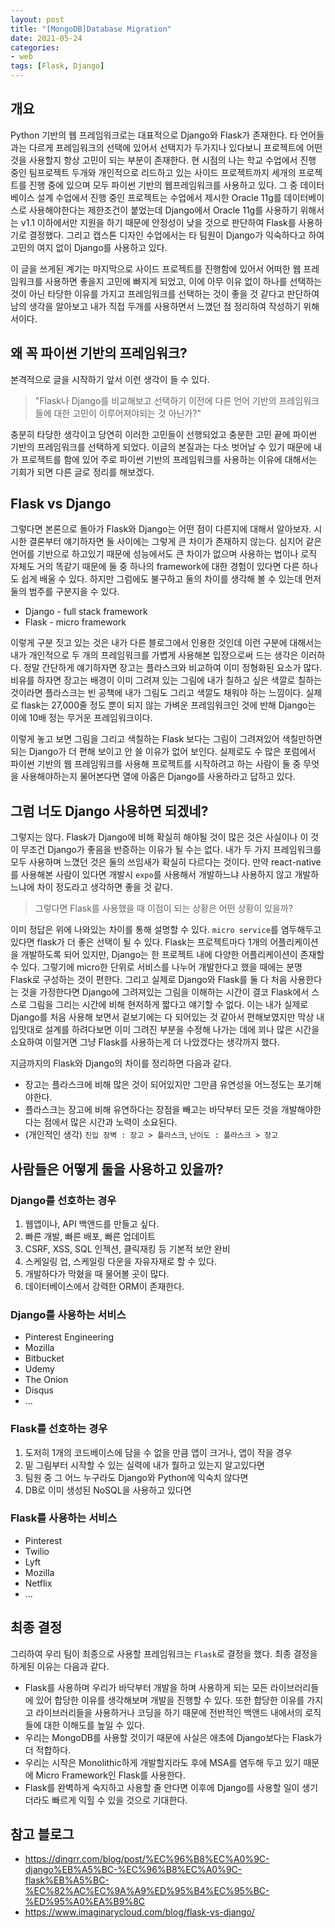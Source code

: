 ```yaml
---
layout: post
title: "[MongoDB]Database Migration"
date: 2021-05-24
categories: 
- web
tags: [Flask, Django]
---
```

## 개요
Python 기반의 웹 프레임워크로는 대표적으로 Django와 Flask가 존재한다. 타 언어들과는 다르게 프레임워크의 선택에 있어서 선택지가 두가지나 있다보니 프로젝트에 어떤 것을 사용할지 항상 고민이 되는 부분이 존재한다. 현 시점의 나는 학교 수업에서 진행 중인 팀프로젝트 두개와 개인적으로 리드하고 있는 사이드 프로젝트까지 세개의 프로젝트를 진행 중에 있으며 모두 파이썬 기반의 웹프레임워크를 사용하고 있다. 그 중 데이터베이스 설계 수업에서 진행 중인 프로젝트는 수업에서 제시한 Oracle 11g를 데이터베이스로 사용해야한다는 제한조건이 붙었는데 Django에서 Oracle 11g를 사용하기 위해서는 v1.1 이하에서만 지원을 하기 때문에 안정성이 낮을 것으로 판단하여 Flask를 사용하기로 결정했다. 그리고 캡스톤 디자인 수업에서는 타 팀원이 Django가 익숙하다고 하여 고민의 여지 없이 Django를 사용하고 있다.

이 글을 쓰게된 계기는 마지막으로 사이드 프로젝트를 진행함에 있어서 어떠한 웹 프레임워크를 사용하면 좋을지 고민에 빠지게 되었고, 이에 아무 이유 없이 하나를 선택하는 것이 아닌 타당한 이유를 가지고 프레임워크를 선택하는 것이 좋을 것 같다고 판단하여 남의 생각을 알아보고 내가 직접 두개를 사용하면서 느꼈던 점 정리하여 작성하기 위해서이다. 

## 왜 꼭 파이썬 기반의 프레임워크?
본격적으로 글을 시작하기 앞서 이런 생각이 들 수 있다. 

>"Flask나 Django를 비교해보고 선택하기 이전에 다른 언어 기반의 프레임워크들에 대한 고민이 이루어져야되는 것 아닌가?" 

충분히 타당한 생각이고 당연히 이러한 고민들이 선행되었고 충분한 고민 끝에 파이썬 기반의 프레임워크를 선택하게 되었다. 이글의 본질과는 다소 벗어날 수 있기 때문에 내가 프로젝트를 함에 있어 주로 파이썬 기반의 프레임워크를 사용하는 이유에 대해서는 기회가 되면 다른 글로 정리를 해보겠다.

## Flask vs Django
그렇다면 본론으로 돌아가 Flask와 Django는 어떤 점이 다른지에 대해서 알아보자. 시시한 결론부터 얘기하자면 둘 사이에는 그렇게 큰 차이가 존재하지 않는다. 심지어 같은 언어를 기반으로 하고있기 때문에 성능에서도 큰 차이가 없으며 사용하는 법이나 로직 자체도 거의 똑같기 때문에 둘 중 하나의 framework에 대한 경험이 있다면 다른 하나도 쉽게 배울 수 있다. 하지만 그럼에도 불구하고 둘의 차이를 생각해 볼 수 있는데 먼저 둘의 범주를 구분지을 수 있다.
- Django - full stack framework
- Flask - micro framework

이렇게 구분 짓고 있는 것은 내가 다른 블로그에서 인용한 것인데 이런 구분에 대해서는 내가 개인적으로 두 개의 프레임워크를 가볍게 사용해본 입장으로써 드는 생각은 이러하다. 정말 간단하게 얘기하자면 장고는 플라스크와 비교하여 이미 정형화된 요소가 많다. 비유를 하자면 장고는 배경이 이미 그려져 있는 그림에 내가 칠하고 싶은 색깔로 칠하는 것이라면 플라스크는 빈 공책에 내가 그림도 그리고 색깔도 채워야 하는 느낌이다. 실제로 flask는 27,000줄 정도 뿐이 되지 않는 가벼운 프레임워크인 것에 반해 Django는 이에 10배 정는 무거운 프레임워크이다. 

이렇게 놓고 보면 그림을 그리고 색칠하는 Flask 보다는 그림이 그려져있어 색칠만하면 되는 Django가 더 편해 보이고 안 쓸 이유가 없어 보인다. 실제로도 수 많은 포럼에서 파이썬 기반의 웹 프레임워크를 사용해 프로젝트를 시작하려고 하는 사람이 둘 중 무엇을 사용해야하는지 물어본다면 열에 아홉은 Django를 사용하라고 답하고 있다. 

## 그럼 너도 Django 사용하면 되겠네?
그렇지는 않다. Flask가 Django에 비해 확실히 해야될 것이 많은 것은 사실이나 이 것이 무조건 Django가 좋음을 반증하는 이유가 될 수는 없다. 내가 두 가지 프레임워크를 모두 사용하며 느꼈던 것은 둘의 쓰임새가 확실히 다르다는 것이다. 만약 react-native를 사용해본 사람이 있다면 개발시 `expo`를 사용해서 개발하느냐 사용하지 않고 개발하느냐에 차이 정도라고 생각하면 좋을 것 같다. 

>그렇다면 Flask를 사용했을 때 이점이 되는 상황은 어떤 상황이 있을까?

이미 정답은 위에 나와있는 차이를 통해 설명할 수 있다. `micro service`를 염두해두고 있다면 flask가 더 좋은 선택이 될 수 있다. Flask는 프로젝트마다 1개의 어플리케이션을 개발하도록 되어 있지만, Django는 한 프로젝트 내에 다양한 어플리케이션이 존재할 수 있다. 그렇기에 micro한 단위로 서비스를 나누어 개발한다고 했을 때에는 분명 Flask로 구성하는 것이 편한다. 그리고 실제로 Django와 Flask를 둘 다 처음 사용한다는 것을 가정한다면 Django에 그려져있는 그림을 이해하는 시간이 결코 Flask에서 스스로 그림을 그리는 시간에 비해 현저하게 짧다고 얘기할 수 없다. 이는 내가 실제로 Django를 처음 사용해 보면서 겉보기에는 다 되어있는 것 같아서 편해보였지만 막상 내 입맛대로 설계를 하려다보면 이미 그려진 부분을 수정해 나가는 데에 꾀나 많은 시간을 소요하여 이럴거면 그냥 Flask를 사용하는게 더 나았겠다는 생각까지 했다.

지금까지의 Flask와 Django의 차이를 정리하면 다음과 같다.
- 장고는 플라스크에 비해 많은 것이 되어있지만 그만큼 유연성을 어느정도는 포기해야한다.
- 플라스크는 장고에 비해 유연하다는 장점을 빼고는 바닥부터 모든 것을 개발해야한다는 점에서 많은 시간과 노력이 소요된다.
- (개인적인 생각) `진입 장벽 : 장고 > 플라스크`, `난이도 : 플라스크 > 장고`

## 사람들은 어떻게 둘을 사용하고 있을까?
### Django를 선호하는 경우
1. 웹앱이나, API 백앤드를 만들고 싶다.
2. 빠른 개발, 빠른 배포, 빠른 업데이트
3. CSRF, XSS, SQL 인젝션, 클릭재킹 등 기본적 보안 완비
4. 스케일링 업, 스케일링 다운을 자유자재로 할 수 있다.
5. 개발하다가 막혔을 때 물어볼 곳이 많다.
6. 데이터베이스에서 강력한 ORM이 존재한다.

### Django를 사용하는 서비스
- Pinterest Engineering
- Mozilla
- Bitbucket
- Udemy
- The Onion
- Disqus
- ...

### Flask를 선호하는 경우
1. 도저히 1개의 코드베이스에 담을 수 없을 만큼 앱이 크거나, 앱이 작을 경우
2. 밑 그림부터 시작할 수 있는 실력에 내가 뭘하고 있는지 알고있다면
3. 팀원 중 그 어느 누구라도 Django와 Python에 익숙치 않다면
4. DB로 이미 생성된 NoSQL을 사용하고 있다면

### Flask를 사용하는 서비스
- Pinterest
- Twilio
- Lyft
- Mozilla
- Netflix
- ...

## 최종 결정
그리하여 우리 팀이 최종으로 사용할 프레임워크는 `Flask`로 결정을 했다. 최종 결정을 하게된 이유는 다음과 같다.
- Flask를 사용하며 우리가 바닥부터 개발을 하며 사용하게 되는 모든 라이브러리들에 있어 합당한 이유를 생각해보며 개발을 진행할 수 있다. 또한 합당한 이유를 가지고 라이브러리들을 사용하거나 코딩을 하기 때문에 전반적인 백앤드 내에서의 로직들에 대한 이해도를 높일 수 있다.
- 우리는 MongoDB를 사용할 것이기 때문에 사실은 애초에 Django보다는 Flask가 더 적합하다.
- 우리는 시작은 Monolithic하게 개발할지라도 후에 MSA를 염두해 두고 있기 때문에 Micro Framework인 Flask를 사용한다.
- Flask를 완벽하게 숙지하고 사용할 줄 안다면 이후에 Django를 사용할 일이 생기더라도 빠르게 익힐 수 있을 것으로 기대한다.

## 참고 블로그
- https://dingrr.com/blog/post/%EC%96%B8%EC%A0%9C-django%EB%A5%BC-%EC%96%B8%EC%A0%9C-flask%EB%A5%BC-%EC%82%AC%EC%9A%A9%ED%95%B4%EC%95%BC-%ED%95%A0%EA%B9%8C
- https://www.imaginarycloud.com/blog/flask-vs-django/


